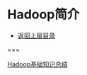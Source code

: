 # Hadoop简介

* [返回上层目录](hadoop.md)





===

[Hadoop基础知识总结](https://mp.weixin.qq.com/s/MZ5Us1D9Ida3ZJSvJJS6KQ)



